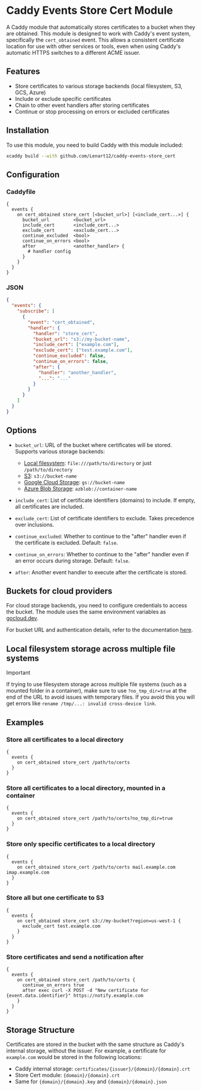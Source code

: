 # Caddy Events Store Cert Module

A Caddy module that automatically stores certificates to a bucket when they are obtained. This module is designed to work with Caddy's event system, specifically the `cert_obtained` event. This allows a consistent certificate location for use with other services or tools, even when using Caddy's automatic HTTPS switches to a
different ACME issuer.

## Features

- Store certificates to various storage backends (local filesystem, S3, GCS, Azure)
- Include or exclude specific certificates
- Chain to other event handlers after storing certificates
- Continue or stop processing on errors or excluded certificates

## Installation

To use this module, you need to build Caddy with this module included:

```sh
xcaddy build --with github.com/Lenart12/caddy-events-store_cert
```

## Configuration

### Caddyfile

```
{
  events {
    on cert_obtained store_cert [<bucket_url>] [<include_cert...>] {
      bucket_url         <bucket_url>
      include_cert       <include_cert...>
      exclude_cert       <exclude_cert...>
      continue_excluded  <bool>
      continue_on_errors <bool>
      after              <another_handler> {
        # handler config
      }
    }
  }
}
```

### JSON

```json
{
  "events": {
    "subscribe": [
      {
        "event": "cert_obtained",
        "handler": {
          "handler": "store_cert",
          "bucket_url": "s3://my-bucket-name",
          "include_cert": ["example.com"],
          "exclude_cert": ["test.example.com"],
          "continue_excluded": false,
          "continue_on_errors": false,
          "after": {
            "handler": "another_handler",
            "...": "..."
          }
        }
      }
    ]
  }
}
```

## Options

- `bucket_url`: URL of the bucket where certificates will be stored. Supports various storage backends:
  - [Local filesystem](https://pkg.go.dev/gocloud.dev@v0.40.0/blob/fileblob#URLOpener): `file:///path/to/directory` or just `/path/to/directory`
  - [S3](https://pkg.go.dev/gocloud.dev@v0.40.0/blob/s3blob#URLOpener): `s3://bucket-name`
  - [Google Cloud Storage](https://pkg.go.dev/gocloud.dev@v0.40.0/blob/gcsblob#URLOpener): `gs://bucket-name`
  - [Azure Blob Storage](https://pkg.go.dev/gocloud.dev@v0.40.0/blob/azureblob#URLOpener): `azblob://container-name`

- `include_cert`: List of certificate identifiers (domains) to include. If empty, all certificates are included.

- `exclude_cert`: List of certificate identifiers to exclude. Takes precedence over inclusions.

- `continue_excluded`: Whether to continue to the "after" handler even if the certificate is excluded. Default: `false`.

- `continue_on_errors`: Whether to continue to the "after" handler even if an error occurs during storage. Default: `false`.

- `after`: Another event handler to execute after the certificate is stored.

## Buckets for cloud providers

For cloud storage backends, you need to configure credentials to access the bucket. The module uses the same environment variables as [gocloud.dev](https://gocloud.dev).

For bucket URL and authentication details, refer to the documentation [here](https://gocloud.dev/howto/blob/#services).

## Local filesystem storage across multiple file systems

> [!IMPORTANT]
> If trying to use filesystem storage across multiple file systems (such as a mounted folder in a container), make sure to use `?no_tmp_dir=true` at the end of the URL to avoid issues with temporary files.
> If you avoid this you will get errors like `rename /tmp/...: invalid cross-device link`.

## Examples

### Store all certificates to a local directory

```
{
  events {
    on cert_obtained store_cert /path/to/certs
  }
}
```

### Store all certificates to a local directory, mounted in a container

```
{
  events {
    on cert_obtained store_cert /path/to/certs?no_tmp_dir=true
  }
}
```

### Store only specific certificates to a local directory

```
{
  events {
    on cert_obtained store_cert /path/to/certs mail.example.com imap.example.com
  }
}
```

### Store all but one certificate to S3

```
{
  events {
    on cert_obtained store_cert s3://my-bucket?region=us-west-1 {
      exclude_cert test.example.com
    }
  }
}
```

### Store certificates and send a notification after

```
{
  events {
    on cert_obtained store_cert /path/to/certs {
      continue_on_errors true
      after exec curl -X POST -d "New certificate for {event.data.identifier}" https://notify.example.com
    }
  }
}
```

## Storage Structure

Certificates are stored in the bucket with the same structure as Caddy's internal storage, without the issuer. For example, a certificate for `example.com` would be stored in the following locations:

- Caddy internal storage: `certificates/{issuer}/{domain}/{domain}.crt`
- Store Cert module: `{domain}/{domain}.crt`
- Same for `{domain}/{domain}.key` and `{domain}/{domain}.json`